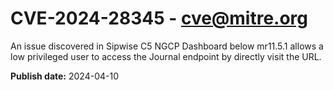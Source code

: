 # CVE-2024-28345 - cve@mitre.org

An issue discovered in Sipwise C5 NGCP Dashboard below mr11.5.1 allows a low privileged user to access the Journal endpoint by directly visit the URL.

**Publish date:** 2024-04-10
